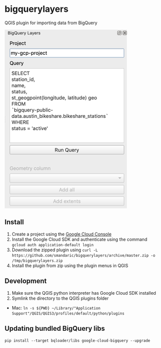 # bigquerylayers 
QGIS plugin for importing data from BigQuery

![screenshot](screenshot.png)

## Install
1. Create a project using the [Google Cloud Console](https://console.cloud.google.com)
2. Install the Google Cloud SDK and authenticate using the command  `gcloud auth application-default login`
3. Download the zipped plugin using  `curl -L https://github.com/smandaric/bigquerylayers/archive/master.zip -o /tmp/bigquerylayers.zip`
4. Install the plugin from zip using the plugin menus in QGIS

## Development
1. Make sure the QGIS python interpreter has Google Cloud SDK installed
2. Symlink the directory to the QGIS plugins folder

*  Mac: `ln -s ${PWD} ~/Library/"Application Support"/QGIS/QGIS3/profiles/default/python/plugins`


## Updating bundled BigQuery libs
`pip install --target bqloader/libs google-cloud-bigquery --upgrade` 
